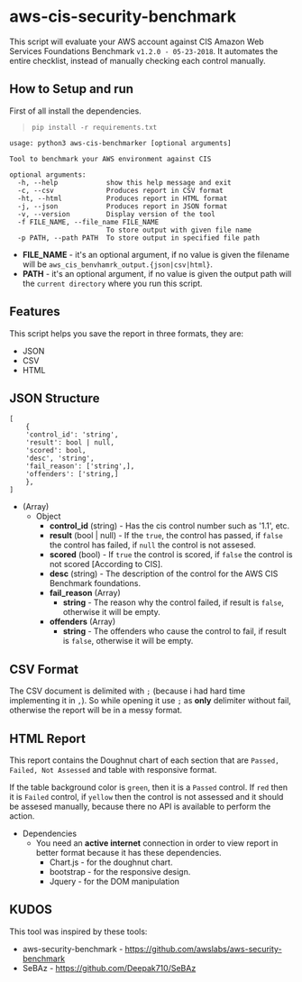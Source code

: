 # aws-cis-security-benchmark

This script will evaluate your AWS account against CIS Amazon Web Services Foundations Benchmark `v1.2.0 - 05-23-2018`. It automates the entire checklist, instead of manually checking each control manually.

## How to Setup and run

First of all install the dependencies.

> `pip install -r requirements.txt`

```
usage: python3 aws-cis-benchmarker [optional arguments]

Tool to benchmark your AWS environment against CIS

optional arguments:
  -h, --help            show this help message and exit
  -c, --csv             Produces report in CSV format
  -ht, --html           Produces report in HTML format
  -j, --json            Produces report in JSON format
  -v, --version         Display version of the tool
  -f FILE_NAME, --file_name FILE_NAME
                        To store output with given file name
  -p PATH, --path PATH  To store output in specified file path
```

- **FILE_NAME** - it's an optional argument, if no value is given the filename will be `aws_cis_benvhamrk_output.{json|csv|html}`.
- **PATH** - it's an optional argument, if no value is given the output path will the `current directory` where you run this script.

## Features

This script helps you save the report in three formats, they are:

- JSON
- CSV
- HTML

## JSON Structure

```
[
    {
    'control_id': 'string',
    'result': bool | null,
    'scored': bool,
    'desc', 'string',
    'fail_reason': ['string',],
    'offenders': ['string,]
    },
]
```

- (Array)
  - Object
    - **control_id** (string) - Has the cis control number such as '1.1', etc.
    - **result** (bool | null) - If the `true`, the control has passed, if `false` the control has failed, if `null` the control is not assesed.
    - **scored** (bool) - If `true` the control is scored, if `false` the control is not scored [According to CIS].
    - **desc** (string) - The description of the control for the AWS CIS Benchmark foundations.
    - **fail_reason** (Array)
      - **string** - The reason why the control failed, if result is `false`, otherwise it will be empty.
    - **offenders** (Array)
      - **string** - The offenders who cause the control to fail, if result is `false`, otherwise it will be empty.

## CSV Format

The CSV document is delimited with `;` (because i had hard time implementing it in `,`). So while opening it use `;` as **only** delimiter without fail, otherwise the report will be in a messy format.

## HTML Report

This report contains the Doughnut chart of each section that are `Passed, Failed, Not Assessed` and table with responsive format.

If the table background color is `green`, then it is a `Passed` control. If `red` then it is `Failed` control, if `yellow` then the control is not assessed and it should be assesed manually, because there no API is available to perform the action.

- Dependencies
  - You need an **active internet** connection in order to view report in better format because it has these dependencies.
    - Chart.js - for the doughnut chart.
    - bootstrap - for the responsive design.
    - Jquery - for the DOM manipulation

## KUDOS

This tool was inspired by these tools:
* aws-security-benchmark - https://github.com/awslabs/aws-security-benchmark
* SeBAz - https://github.com/Deepak710/SeBAz